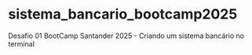 # sistema_bancario_bootcamp2025
Desafio 01 BootCamp Santander 2025 - Criando um sistema bancário no terminal
